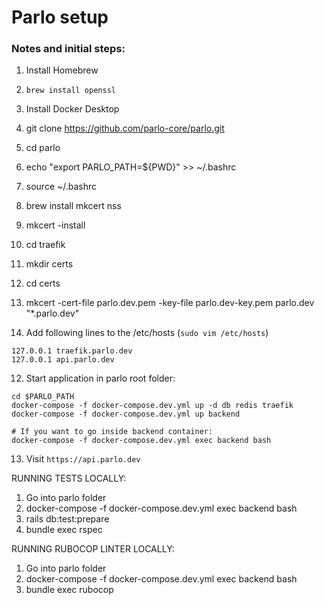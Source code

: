 # Parlo setup

### Notes and initial steps:
1. Install Homebrew
2. `brew install openssl`
3. Install Docker Desktop


1. git clone https://github.com/parlo-core/parlo.git
2. cd parlo
3. echo "export PARLO_PATH=${PWD}" >> ~/.bashrc
4. source ~/.bashrc
5. brew install mkcert nss
6. mkcert -install
7. cd traefik
8. mkdir certs
9. cd certs
10. mkcert -cert-file parlo.dev.pem -key-file parlo.dev-key.pem parlo.dev "*.parlo.dev"
11. Add following lines to the /etc/hosts (`sudo vim /etc/hosts`)

```
127.0.0.1 traefik.parlo.dev
127.0.0.1 api.parlo.dev
```
12. Start application in parlo root folder:
```
cd $PARLO_PATH
docker-compose -f docker-compose.dev.yml up -d db redis traefik
docker-compose -f docker-compose.dev.yml up backend

# If you want to go inside backend container:
docker-compose -f docker-compose.dev.yml exec backend bash
```
13. Visit `https://api.parlo.dev`

RUNNING TESTS LOCALLY:
1. Go into parlo folder
2. docker-compose -f docker-compose.dev.yml exec backend bash
3. rails db:test:prepare
4. bundle exec rspec

RUNNING RUBOCOP LINTER LOCALLY:
1. Go into parlo folder
2. docker-compose -f docker-compose.dev.yml exec backend bash
3. bundle exec rubocop

